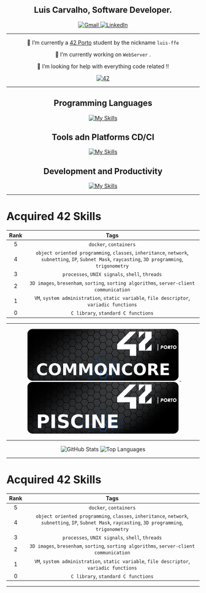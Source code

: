<h2 align="center"><strong>Luis Carvalho</strong>, Software Developer.</h2>


<!-- 
LINKS AND BANNERS FOR EMAIL LINKED IN ETC centered using markdown
-->

<div align="center">
  <a href="mailto:carvalho96filipe@gmail.com">
    <img src="https://img.shields.io/badge/-Gmail-%23333?style=for-the-badge&logo=gmail&logoColor=white" target="_blank" alt="Gmail">
  </a>
  <a href="https://www.linkedin.com/in/luis-filipe-f-1018ba139/" target="_blank">
    <img src="https://img.shields.io/badge/-LinkedIn-%230077B5?style=for-the-badge&logo=linkedin&logoColor=white" target="_blank" alt="LinkedIn">
  </a>
</div>


<!--
<p align="center">⬆️   Contact me here   ⬆️</p>
-->


--------------------------------------------------------------------------------------------------

<p align="center">🌱 I’m currently a <a href="https://www.42porto.com/">42 Porto</a> student by the nickname <code>luis-ffe</code></p>

<p align="center">🔭 I’m currently working on <code>WebServer</code> .</p>
<p align="center">🤔 I’m looking for help with everything code related !!</p>

<p align="center">
    <a href='https://profile.intra.42.fr/users/luis-ffe' target="_blank"><img alt='42' src='https://img.shields.io/badge/Porto-100000?style=flat-square&logo=42&logoColor=white&labelColor=000000&color=000000'/>
  </a>
  </p>
 
<!-- Usefull links for me and you.
LINKED IN !          https://www.linkedin.com/in/luis-filipe-f-1018ba139/

HERE     https://dev.to/arnabdeypolimi/some-useful-resources-for-github-readme-122c
         https://codemaker2016.medium.com/tips-and-tricks-to-create-an-awesome-github-profile-readme-ce3825a355c7
-->
--------------------------------------------------------------------------------------------------

<!-- 
<h2 align="center"><strong>🛠️ Skills</strong> </h2>
SKILL ICONS!
-->

<h2 align="center">Programming Languages</h2>
<p align="center">
  <a href="https://skillicons.dev">
    <img src="https://skillicons.dev/icons?i=c,cpp,swift,mysql,mongodb,bash,html,css,python" alt="My Skills">
  </a>
</p>

<h2 align="center">Tools adn Platforms CD/CI </h2>
<p align="center">
  <a href="https://skillicons.dev">
    <img src="https://skillicons.dev/icons?i=git,docker,kubernetes,gcp" alt="My Skills">
  </a>
</p>

<h2 align="center">Development and Productivity</h2>
<p align="center">
  <a href="https://skillicons.dev">
    <img src="https://skillicons.dev/icons?i=react,vite,github,notion,stackoverflow" alt="My Skills">
  </a>
</p>

--------------------------------------------------------------------------------------------------


# Acquired 42 Skills

| Rank | Tags |
|:----:|:----------------------------------------:|
| 5    |              `docker`, `containers`              |
| 4    | `object oriented programming`, `classes`, `inheritance`, `network`, `subnetting`, `IP`, `Subnet Mask`, `raycasting`, `3D programming`, `trigonometry` |
| 3    |              `processes`, `UNIX signals`, `shell`, `threads`              |
| 2    |  `3D images`, `bresenham`, `sorting`, `sorting algorithms`, `server-client communication`  |
| 1    |              `VM`, `system administration`, `static variable`, `file descriptor`, `variadic functions`              |
| 0    |              `C library`, `standard C functions`              |

--------------------------------------------------------------------------------------------------

<!--

<p float="left" align="center">
    &nbsp;
  <a href="https://github.com/luis-ffe/42-Piscine">
    <img src="https://github.com/luis-ffe/luis-ffe/blob/main/profile/CoomonCoreBanner.png" width="300"/>
  </a>
  &nbsp;
    <a href="https://github.com/luis-ffe/42-Piscine">
    <img src="https://github.com/luis-ffe/luis-ffe/blob/main/profile/piscineBanner.png" width="300"/>
  </a>
</p>

-->

<p float="left" align="center">
    &nbsp;
  <a href="https://github.com/luis-ffe/42-common-core">
    <img src="https://github.com/luis-ffe/luis-ffe/blob/main/profile/bannerccore.png" width="400"/>
  </a>
  &nbsp;
    <a href="https://github.com/luis-ffe/42-Piscine">
    <img src="https://github.com/luis-ffe/luis-ffe/blob/main/profile/bannerpiscine.png" width="400"/>
  </a>
</p>

--------------------------------------------------------------------------------------------------


<div align="center">
  <img src="https://github-readme-stats.vercel.app/api?style=for-the-badge&username=luis-ffe&count_private=true&show_icons=true&theme=transparent&hide_border=true&text_color=FFFFFF" alt="GitHub Stats">
  
  <img src="https://github-readme-stats.vercel.app/api/top-langs/?style=for-the-badge&username=luis-ffe&layout=compact&theme=transparent&hide_border=true&text_color=FFFFFF" alt="Top Languages">
</div>


--------------------------------------------------------------------------------------------------


# Acquired 42 Skills

| Rank | Tags |
|:----:|:----------------------------------------:|
| 5    |              `docker`, `containers`              |
| 4    | `object oriented programming`, `classes`, `inheritance`, `network`, `subnetting`, `IP`, `Subnet Mask`, `raycasting`, `3D programming`, `trigonometry` |
| 3    |              `processes`, `UNIX signals`, `shell`, `threads`              |
| 2    |  `3D images`, `bresenham`, `sorting`, `sorting algorithms`, `server-client communication`  |
| 1    |              `VM`, `system administration`, `static variable`, `file descriptor`, `variadic functions`              |
| 0    |              `C library`, `standard C functions`              |


--------------------------------------------------------------------------------------------------


